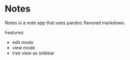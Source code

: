 # Notes

Notes is a note app that uses pandoc flavored markdown.

Features:

  * edit mode
  * view mode
  * tree view as sidebar
